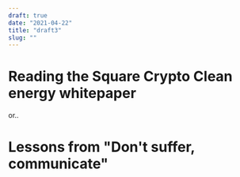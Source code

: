 ```yaml
---
draft: true 
date: "2021-04-22"
title: "draft3" 
slug: ""
---
```


# Reading the Square Crypto Clean energy whitepaper

or..

# Lessons from "Don't suffer, communicate"